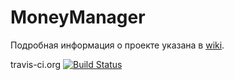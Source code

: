 # MoneyManager

Подробная информация о проекте указана в [wiki](../wikis/home).

travis-ci.org [![Build Status](https://travis-ci.org/vanSultan/moneymanager.svg?branch=dev)](https://travis-ci.org/vanSultan/moneymanager)
